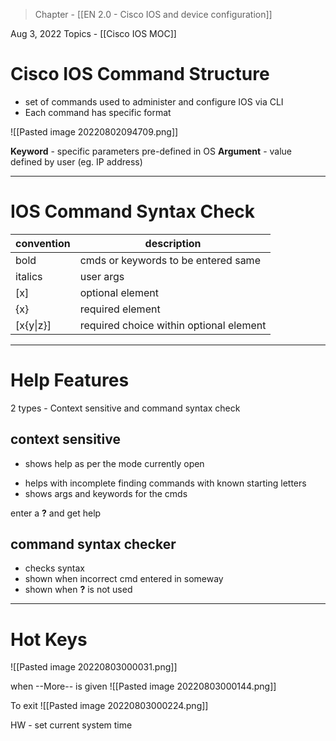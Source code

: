 >Chapter - [[EN 2.0 - Cisco IOS and device configuration]]

Aug 3, 2022
Topics - [[Cisco IOS MOC]]

# Cisco IOS Command Structure
* set of commands used to administer and configure IOS via CLI
* Each command has specific format


![[Pasted image 20220802094709.png]]

**Keyword** - specific parameters pre-defined in OS
**Argument** - value defined by user (eg. IP address)

---

# IOS Command Syntax Check
| convention | description                             |
| ---------- | --------------------------------------- |
| bold       | cmds or keywords to be entered same     |
| italics    | user args                               |
| [x]        | optional element                        |
| {x}        | required element                        |
| [x{y\|z}]  | required choice within optional element | 

---

# Help Features
2 types - Context sensitive and command syntax check

## context sensitive
* shows help as per the mode currently open
- helps with incomplete finding commands with known starting letters
- shows args and keywords for the cmds

enter a **?** and get help

## command syntax checker
- checks syntax
- shown when incorrect cmd entered in someway
- shown when **?** is not used

---

# Hot Keys

![[Pasted image 20220803000031.png]]

when --More-- is given
![[Pasted image 20220803000144.png]]

To exit
![[Pasted image 20220803000224.png]]

HW - set current system time
